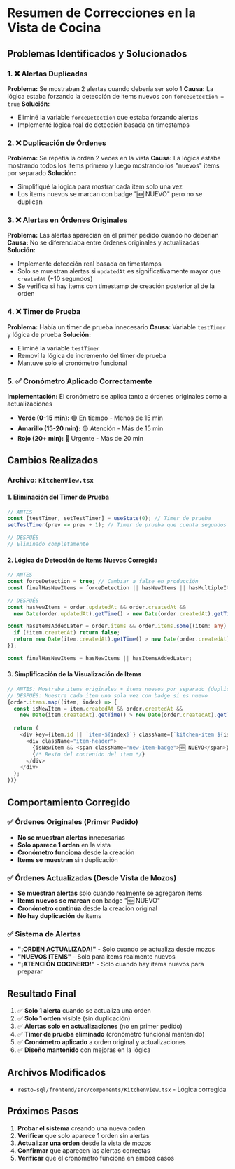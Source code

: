 # Resumen de Correcciones en la Vista de Cocina

## Problemas Identificados y Solucionados

### 1. ❌ **Alertas Duplicadas**
**Problema:** Se mostraban 2 alertas cuando debería ser solo 1
**Causa:** La lógica estaba forzando la detección de items nuevos con `forceDetection = true`
**Solución:** 
- Eliminé la variable `forceDetection` que estaba forzando alertas
- Implementé lógica real de detección basada en timestamps

### 2. ❌ **Duplicación de Órdenes**
**Problema:** Se repetía la orden 2 veces en la vista
**Causa:** La lógica estaba mostrando todos los items primero y luego mostrando los "nuevos" items por separado
**Solución:**
- Simplifiqué la lógica para mostrar cada item solo una vez
- Los items nuevos se marcan con badge "🆕 NUEVO" pero no se duplican

### 3. ❌ **Alertas en Órdenes Originales**
**Problema:** Las alertas aparecían en el primer pedido cuando no deberían
**Causa:** No se diferenciaba entre órdenes originales y actualizadas
**Solución:**
- Implementé detección real basada en timestamps
- Solo se muestran alertas si `updatedAt` es significativamente mayor que `createdAt` (+10 segundos)
- Se verifica si hay items con timestamp de creación posterior al de la orden

### 4. ❌ **Timer de Prueba**
**Problema:** Había un timer de prueba innecesario
**Causa:** Variable `testTimer` y lógica de prueba
**Solución:**
- Eliminé la variable `testTimer`
- Removí la lógica de incremento del timer de prueba
- Mantuve solo el cronómetro funcional

### 5. ✅ **Cronómetro Aplicado Correctamente**
**Implementación:** El cronómetro se aplica tanto a órdenes originales como a actualizaciones
- **Verde (0-15 min):** 🟢 En tiempo - Menos de 15 min
- **Amarillo (15-20 min):** 🟡 Atención - Más de 15 min  
- **Rojo (20+ min):** 🔴 Urgente - Más de 20 min

## Cambios Realizados

### Archivo: `KitchenView.tsx`

#### 1. **Eliminación del Timer de Prueba**
```typescript
// ANTES
const [testTimer, setTestTimer] = useState(0); // Timer de prueba
setTestTimer(prev => prev + 1); // Timer de prueba que cuenta segundos

// DESPUÉS
// Eliminado completamente
```

#### 2. **Lógica de Detección de Items Nuevos Corregida**
```typescript
// ANTES
const forceDetection = true; // Cambiar a false en producción
const finalHasNewItems = forceDetection || hasNewItems || hasMultipleItems;

// DESPUÉS
const hasNewItems = order.updatedAt && order.createdAt && 
  new Date(order.updatedAt).getTime() > new Date(order.createdAt).getTime() + 10000; // 10 segundos

const hasItemsAddedLater = order.items && order.items.some((item: any) => {
  if (!item.createdAt) return false;
  return new Date(item.createdAt).getTime() > new Date(order.createdAt).getTime() + 10000;
});

const finalHasNewItems = hasNewItems || hasItemsAddedLater;
```

#### 3. **Simplificación de la Visualización de Items**
```typescript
// ANTES: Mostraba items originales + items nuevos por separado (duplicación)
// DESPUÉS: Muestra cada item una sola vez con badge si es nuevo
{order.items.map((item, index) => {
  const isNewItem = item.createdAt && order.createdAt && 
    new Date(item.createdAt).getTime() > new Date(order.createdAt).getTime() + 10000;
  
  return (
    <div key={item.id || `item-${index}`} className={`kitchen-item ${isNewItem ? 'new-item' : ''}`}>
      <div className="item-header">
        {isNewItem && <span className="new-item-badge">🆕 NUEVO</span>}
        {/* Resto del contenido del item */}
      </div>
    </div>
  );
})}
```

## Comportamiento Corregido

### ✅ **Órdenes Originales (Primer Pedido)**
- **No se muestran alertas** innecesarias
- **Solo aparece 1 orden** en la vista
- **Cronómetro funciona** desde la creación
- **Items se muestran** sin duplicación

### ✅ **Órdenes Actualizadas (Desde Vista de Mozos)**
- **Se muestran alertas** solo cuando realmente se agregaron items
- **Items nuevos se marcan** con badge "🆕 NUEVO"
- **Cronómetro continúa** desde la creación original
- **No hay duplicación** de items

### ✅ **Sistema de Alertas**
- **"¡ORDEN ACTUALIZADA!"** - Solo cuando se actualiza desde mozos
- **"NUEVOS ITEMS"** - Solo para items realmente nuevos
- **"¡ATENCIÓN COCINERO!"** - Solo cuando hay items nuevos para preparar

## Resultado Final

1. ✅ **Solo 1 alerta** cuando se actualiza una orden
2. ✅ **Solo 1 orden** visible (sin duplicación)
3. ✅ **Alertas solo en actualizaciones** (no en primer pedido)
4. ✅ **Timer de prueba eliminado** (cronómetro funcional mantenido)
5. ✅ **Cronómetro aplicado** a orden original y actualizaciones
6. ✅ **Diseño mantenido** con mejoras en la lógica

## Archivos Modificados

- `resto-sql/frontend/src/components/KitchenView.tsx` - Lógica corregida

## Próximos Pasos

1. **Probar el sistema** creando una nueva orden
2. **Verificar** que solo aparece 1 orden sin alertas
3. **Actualizar una orden** desde la vista de mozos
4. **Confirmar** que aparecen las alertas correctas
5. **Verificar** que el cronómetro funciona en ambos casos












